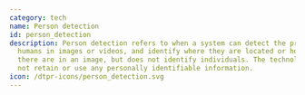 ```yaml
---
category: tech
name: Person detection
id: person_detection
description: Person detection refers to when a system can detect the presence of
  humans in images or videos, and identify where they are located or how many
  there are in an image, but does not identify individuals. The technology does
  not retain or use any personally identifiable information.
icon: /dtpr-icons/person_detection.svg
---
```

